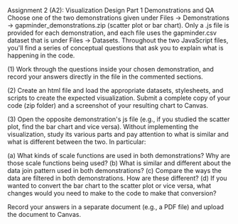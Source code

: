 Assignment 2 (A2): Visualization Design
Part 1 Demonstrations and QA
Choose one of the two demonstrations given under Files -> Demonstrations -> gapminder_demonstrations.zip (scatter plot or bar chart). Only a .js file is provided for each demonstration, and each file uses the gapminder.csv dataset that is under Files -> Datasets. Throughout the two JavaScript files, you'll find a series of conceptual questions that ask you to explain what is happening in the code. 

(1) Work through the questions inside your chosen demonstration, and record your answers directly in the file in the commented sections. 

(2) Create an html file and load the appropriate datasets, stylesheets, and scripts to create the expected visualization. Submit a complete copy of your code (zip folder) and a screenshot of your resulting chart to Canvas.

(3) Open the opposite demonstration's js file (e.g., if you studied the scatter plot, find the bar chart and vice versa). Without implementing the visualization, study its various parts and pay attention to what is similar and what is different between the two. In particular:

(a) What kinds of scale functions are used in both demonstrations? Why are those scale functions being used?
(b) What is similar and different about the data join pattern used in both demonstrations?
(c) Compare the ways the data are filtered in both demonstrations. How are these different?
(d) If you wanted to convert the bar chart to the scatter plot or vice versa, what changes would you need to make to the code to make that conversion? 

Record your answers in a separate document (e.g., a PDF file) and upload the document to Canvas.